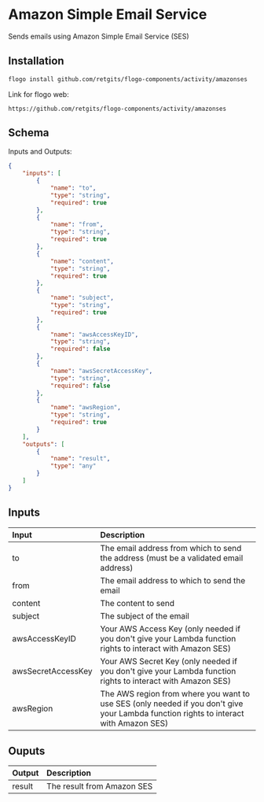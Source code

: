 # Amazon Simple Email Service

Sends emails using Amazon Simple Email Service (SES)


## Installation

```bash
flogo install github.com/retgits/flogo-components/activity/amazonses
```
Link for flogo web:
```
https://github.com/retgits/flogo-components/activity/amazonses
```

## Schema
Inputs and Outputs:

```json
{
    "inputs": [
        {
            "name": "to",
            "type": "string",
            "required": true
        },
        {
            "name": "from",
            "type": "string",
            "required": true
        },
        {
            "name": "content",
            "type": "string",
            "required": true
        },
        {
            "name": "subject",
            "type": "string",
            "required": true
        },
        {
            "name": "awsAccessKeyID",
            "type": "string",
            "required": false
        },
        {
            "name": "awsSecretAccessKey",
            "type": "string",
            "required": false
        },
        {
            "name": "awsRegion",
            "type": "string",
            "required": true
        }
    ],
    "outputs": [
        {
            "name": "result",
            "type": "any"
        }
    ]
}
```
## Inputs
| Input              | Description    |
|:-------------------|:---------------|
| to                 | The email address from which to send the address (must be a validated email address) |
| from               | The email address to which to send the email |
| content            | The content to send |
| subject            | The subject of the email |
| awsAccessKeyID     | Your AWS Access Key (only needed if you don't give your Lambda function rights to interact with Amazon SES) |
| awsSecretAccessKey | Your AWS Secret Key (only needed if you don't give your Lambda function rights to interact with Amazon SES) |
| awsRegion          | The AWS region from where you want to use SES (only needed if you don't give your Lambda function rights to interact with Amazon SES) |

## Ouputs
| Output    | Description    |
|:----------|:---------------|
| result    | The result from Amazon SES |

